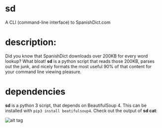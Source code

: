 # sd
A CLI (command-line interface) to SpanishDict.com

# description:
Did you know that SpanishDict downloads over 200KB for every word lookup?  What bloat! **sd** is a python script that reads those 200KB, parses out the junk, and nicely formats the most useful 90% of that content for your command line viewing pleasure.

# dependencies
**sd** is a python 3 script, that depends on BeautifulSoup 4.  This can be installed with `pip3 install beatifulsoup4`.  Check out the output of **sd cat**:

![alt tag](https://raw.githubusercontent.com/rexroni/sd/branch/example.png)

